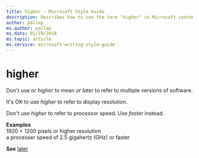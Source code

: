 ```yaml
---
title: higher - Microsoft Style Guide
description: Describes how to use the term "higher" in Microsoft content.
author: pallep
ms.author: pallep
ms.date: 01/19/2018
ms.topic: article
ms.service: microsoft-writing-style-guide
---
```


# higher

Don't use *or higher* to mean *or later* to refer to multiple versions of software.

It's OK to use *higher* to refer to display resolution. 

Don't use *higher* to refer to processor speed. Use *faster* instead.

**Examples**  
1920 × 1200 pixels or higher resolution  
a processer speed of 2.5 gigahertz (GHz) or faster

**See** [later](~/a-z-word-list-term-collections/l/later.md)
